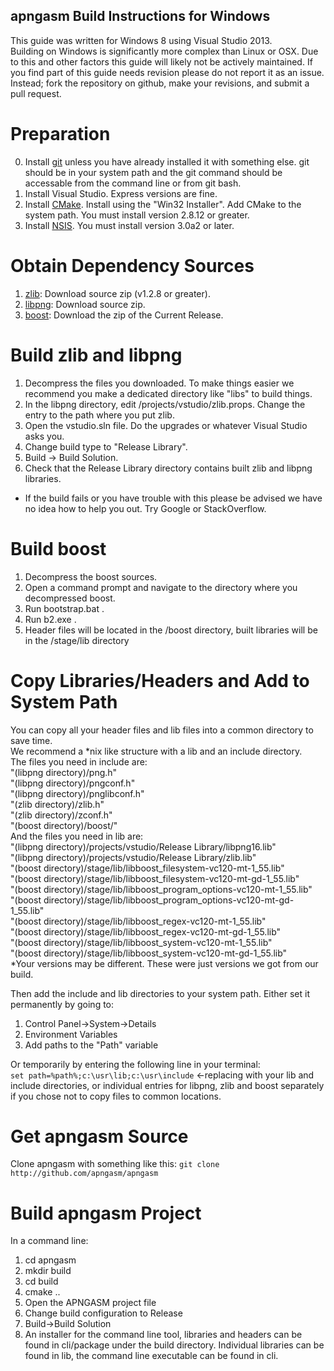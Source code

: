 apngasm Build Instructions for Windows
--------------------------------------
This guide was written for Windows 8 using Visual Studio 2013.  
Building on Windows is significantly more complex than Linux or OSX. Due to this and other factors this guide will likely not be actively maintained. If you find part of this guide needs revision please do not report it as an issue. Instead; fork the repository on github, make your revisions, and submit a pull request.

Preparation
===========
0. Install [git](http://www.git-scm.com) unless you have already installed it with something else. git should be in your system path and the git command should be accessable from the command line or from git bash.
1. Install Visual Studio. Express versions are fine. 
2. Install [CMake](http://www.cmake.org/). Install using the "Win32 Installer". Add CMake to the system path. You must install version 2.8.12 or greater.
3. Install [NSIS](http://nsis.sourceforge.net/). You must install version 3.0a2 or later.

Obtain Dependency Sources
=========================
1. [zlib](http://www.zlib.net): Download source zip (v1.2.8 or greater). 
2. [libpng](http://www.libpng/pub/png/libpng.html): Download source zip.
3. [boost](http://www.boost.org): Download the zip of the Current Release.

Build zlib and libpng
=====================
1. Decompress the files you downloaded. To make things easier we recommend you make a dedicated directory like "libs" to build things.
2. In the libpng directory, edit /projects/vstudio/zlib.props. Change the <ZLibSrcDir> entry to the path where you put zlib.
3. Open the vstudio.sln file. Do the upgrades or whatever Visual Studio asks you.
4. Change build type to "Release Library".
5. Build -> Build Solution.
6. Check that the Release Library directory contains built zlib and libpng libraries.
* If the build fails or you have trouble with this please be advised we have no idea how to help you out. Try Google or StackOverflow.

Build boost
===========
1. Decompress the boost sources.
2. Open a command prompt and navigate to the directory where you decompressed boost.
3. Run bootstrap.bat .
4. Run b2.exe .
5. Header files will be located in the /boost directory, built libraries will be in the /stage/lib directory

Copy Libraries/Headers and Add to System Path
=============================================
You can copy all your header files and lib files into a common directory to save time.  
We recommend a *nix like structure with a lib and an include directory.  
The files you need in include are:  
"(libpng directory)/png.h"  
"(libpng directory)/pngconf.h"  
"(libpng directory)/pnglibconf.h"  
"(zlib directory)/zlib.h"  
"(zlib directory)/zconf.h"  
"(boost directory)/boost/"  
And the files you need in lib are:  
"(libpng directory)/projects/vstudio/Release Library/libpng16.lib"  
"(libpng directory)/projects/vstudio/Release Library/zlib.lib"  
"(boost directory)/stage/lib/libboost_filesystem-vc120-mt-1_55.lib"  
"(boost directory)/stage/lib/libboost_filesystem-vc120-mt-gd-1_55.lib"  
"(boost directory)/stage/lib/libboost_program_options-vc120-mt-1_55.lib"  
"(boost directory)/stage/lib/libboost_program_options-vc120-mt-gd-1_55.lib"  
"(boost directory)/stage/lib/libboost_regex-vc120-mt-1_55.lib"  
"(boost directory)/stage/lib/libboost_regex-vc120-mt-gd-1_55.lib"  
"(boost directory)/stage/lib/libboost_system-vc120-mt-1_55.lib"  
"(boost directory)/stage/lib/libboost_system-vc120-mt-gd-1_55.lib"  
*Your versions may be different. These were just versions we got from our build.  
  
Then add the include and lib directories to your system path. Either set it permanently by going to:  
1. Control Panel->System->Details  
2. Environment Variables  
3. Add paths to the "Path" variable  
  
Or temporarily by entering the following line in your terminal:  
```set path=%path%;c:\usr\lib;c:\usr\include``` <-replacing with your lib and include directories, or individual entries for libpng, zlib and boost separately if you chose not to copy files to common locations.

Get apngasm Source
==================
Clone apngasm with something like this: ```git clone http://github.com/apngasm/apngasm```

Build apngasm Project
=====================
In a command line:  
1. cd apngasm  
2. mkdir build  
3. cd build  
4. cmake ..  
5. Open the APNGASM project file  
6. Change build configuration to Release  
7. Build->Build Solution  
8. An installer for the command line tool, libraries and headers can be found in cli/package under the build directory. Individual libraries can be found in lib, the command line executable can be found in cli.
